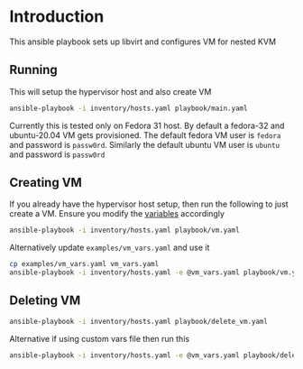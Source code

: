 # Introduction
This ansible playbook sets up libvirt and configures VM for nested KVM

## Running
This will setup the hypervisor host and also create VM
```sh
ansible-playbook -i inventory/hosts.yaml playbook/main.yaml
```

Currently this is tested only on Fedora 31 host. By default a fedora-32 and ubuntu-20.04 VM gets provisioned. The default fedora VM user is `fedora` and password is `passw0rd`. Similarly the default ubuntu VM user is `ubuntu` and password is `passw0rd`

## Creating VM
If you already have the hypervisor host setup, then run the following to just create a VM. 
Ensure you modify the [variables](https://github.com/bpradipt/infra/blob/master/kata-nested-vm-host/ansible/inventory/group_vars/hypervisors/00_shared_vars) accordingly
```sh
ansible-playbook -i inventory/hosts.yaml playbook/vm.yaml
```

Alternatively update `examples/vm_vars.yaml` and use it
```sh
cp examples/vm_vars.yaml vm_vars.yaml
ansible-playbook -i inventory/hosts.yaml -e @vm_vars.yaml playbook/vm.yaml
```


## Deleting VM
```sh
ansible-playbook -i inventory/hosts.yaml playbook/delete_vm.yaml
```

Alternative if using custom vars file then run this
```sh
ansible-playbook -i inventory/hosts.yaml -e @vm_vars.yaml playbook/delete_vm.yaml
```
